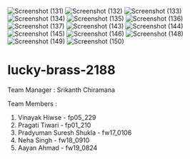 ![Screenshot (131)](https://user-images.githubusercontent.com/97114184/208622427-cd07cba3-9bfa-4623-8b1e-7115f429082f.png)
![Screenshot (132)](https://user-images.githubusercontent.com/97114184/208622438-cda02c13-d018-44e6-8c87-b0e26475b31e.png)
![Screenshot (133)](https://user-images.githubusercontent.com/97114184/208622445-88469917-2e7d-4335-9276-40fb102f60b3.png)
![Screenshot (134)](https://user-images.githubusercontent.com/97114184/208622452-88611f66-cf5f-40b1-9b6d-a79f74964316.png)
![Screenshot (135)](https://user-images.githubusercontent.com/97114184/208622465-6434694f-2d53-4847-9426-8083e606c514.png)
![Screenshot (136)](https://user-images.githubusercontent.com/97114184/208622471-f35152cf-0b6d-4f3c-85e5-cc390cb0f3f0.png)
![Screenshot (137)](https://user-images.githubusercontent.com/97114184/208622475-7b9cc6e5-3c8e-4d8d-af9e-a8725cb2c2f2.png)
![Screenshot (143)](https://user-images.githubusercontent.com/97114184/208622058-cba2e144-42aa-4bd8-9c31-33557301ca35.png)
![Screenshot (144)](https://user-images.githubusercontent.com/97114184/208622065-ae5697d0-c780-4762-8904-9bf01177b2f1.png)
![Screenshot (145)](https://user-images.githubusercontent.com/97114184/208622069-4d741eb3-4d5e-4878-97ec-3c96a2e872fd.png)
![Screenshot (146)](https://user-images.githubusercontent.com/97114184/208622077-ee2f1b7a-f47a-4b8e-8c64-ba7d21cfe4b6.png)
![Screenshot (148)](https://user-images.githubusercontent.com/97114184/208622084-f448132a-e425-4df6-b194-2f2a7ea4b689.png)
![Screenshot (149)](https://user-images.githubusercontent.com/97114184/208622087-3658ebfd-710b-4b0d-95d5-80652733c9d0.png)
![Screenshot (150)](https://user-images.githubusercontent.com/97114184/208622091-a7c5b6ab-9ea1-4def-9682-4e5d2868c38f.png)
# lucky-brass-2188


Team Manager : Srikanth Chiramana

 Team Members :
1. Vinayak Hiwse - fp05_229
2. Pragati Tiwari - fp01_210
3. Pradyuman Suresh Shukla - fw17_0106
4. Neha Singh - fw18_0910
5. Aayan Ahmad - fw19_0824

